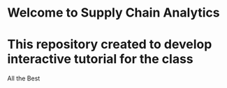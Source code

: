 # Welcome to Supply Chain Analytics
# This repository created to develop interactive tutorial for the class
 All the Best

